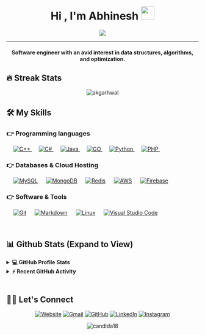 
<h1 align="center">Hi , I'm Abhinesh <img src="https://media.giphy.com/media/hvRJCLFzcasrR4ia7z/giphy.gif" width="35"></h1>
<p align="center">
  <a href="https://github.com/DenverCoder1/readme-typing-svg"><img src="https://readme-typing-svg.herokuapp.com?lines=Software+Engineer;Data+Structure%20|%20Algorithm;GO%20Enthusiast;Always%20learning%20new%20things&center=true&width=500&height=50"></a>
</p>
<hr/>
<h4 align="center">Software engineer with an avid interest in data structures, algorithms, and optimization.</h4>

## 🔥 Streak Stats
<p align="center"><img align="center" src="https://github-readme-streak-stats.herokuapp.com/?user=akgarhwal&theme=algolia" alt="akgarhwal" /></p>

## 🛠️ My Skills

### 👉 Programming languages

<p align="left"> 
<!--   &emsp; 
  <a href="https://www.cprogramming.com/" target="_blank"> 
    <img alt="C" src="https://img.shields.io/badge/C%20-%232370ED.svg?logo=c&logoColor=white">
  </a>  -->
  &emsp;
  <a href="https://www.w3schools.com/cpp/" target="_blank"> 
    <img alt="C++" src="https://img.shields.io/badge/C++%20-%2300599C.svg?logo=c%2B%2B&logoColor=white">
  </a> 
  &emsp;
  <a href="https://docs.microsoft.com/en-us/dotnet/csharp/" target="_blank"> 
     <img alt="C#" src="https://img.shields.io/badge/-C%23-success?logo=csharp&logoColor=white">
   </a>
  &emsp;
  <a href="https://www.java.com" target="_blank"> 
    <img alt="Java" src="https://img.shields.io/badge/Java-%23007396.svg?logo=java&logoColor=white">
  </a>
  &emsp; 
  <a href="https://golang.org/">
    <img alt="GO" src="https://img.shields.io/badge/-GO-blue?logo=go&logoColor=white"/>
  </a>
  &emsp;
   <a href="https://www.python.org" target="_blank">
    <img alt="Python" src="https://img.shields.io/badge/Python%20-%2314354C.svg?logo=python&logoColor=white">
  </a>
  &emsp;
  <a href="https://www.php.net/">
    <img alt="PHP" src="https://img.shields.io/badge/PHP-%23777BB4.svg?logo=php&logoColor=white"/>
  </a>
  &emsp;
</p>

### 👉 Databases & Cloud Hosting
<p align="left">
  &emsp;
    <a href="https://www.mysql.com/"><img alt="MySQL" src="https://img.shields.io/badge/MySQL-00000F?style=flat&logo=mysql&logoColor=white"></a>
  &emsp;
    <a href="https://www.mongodb.com/"><img alt="MongoDB" src ="https://img.shields.io/badge/-MongoDB-success?logo=mongodb&logoColor=white"/></a>
  &emsp;
    <a href="https://redis.io/"><img alt="Redis" src ="https://img.shields.io/badge/-Redis-red?logo=redis&logoColor=white"/></a>
  &emsp;
    <a href="https://aws.amazon.com/"><img alt="AWS" src="https://img.shields.io/badge/-AWS-orange?logo=amazon&logoColor=white"></a>  
  &emsp;
    <a href="https://firebase.google.com/"><img alt="Firebase" src ="https://img.shields.io/badge/Firebase-ffca28?style=flate&logo=firebase&logoColor=black"></a>
 &emsp; 
</p>

 ### 👉 Software & Tools
 
<p>
  &emsp;
    <a href="https://git-scm.com/"><img alt="Git" src="https://img.shields.io/badge/Git%20-%23F05033.svg?logo=git&logoColor=white"></a>
&emsp;
    <a href="https://www.markdownguide.org/"><img alt="Markdown" src="https://img.shields.io/badge/Markdown-000000?style=flate&logo=markdown&logoColor=white"></a>
  &emsp;
    <a href="https://www.linux.org/"><img alt="Linux" src="https://img.shields.io/badge/Linux-FCC624?style=flat&logo=linux&logoColor=black"></a>
  &emsp;
    <a href="https://code.visualstudio.com/"><img alt="Visual Studio Code" src="https://img.shields.io/badge/Visual%20Studio%20Code-0078d7.svg?logo=visual-studio-code&logoColor=white"></a>
  &emsp;
</p>

<br/>

## 📊 Github Stats (Expand to View) 


<details> 
  <summary><b>💻 GitHub Profile Stats</b></summary>
  <br/>
  <p align="center">
    <a href="https://github.com/akgarhwal"><img align="center" src="https://github-readme-stats.vercel.app/api?username=akgarhwal&show_icons=true&locale=en&theme=algolia" alt="candida18" height="192px"/></a>
	</p>
	<!-- <p  align="center">
	  <img src="https://github-readme-stats.vercel.app/api/top-langs?username=akgarhwal&show_icons=true&locale=en&layout=compact&theme=algolia" alt="candida18" height="192px"/>
	</p> -->
  <!-- <br/> -->
  <!-- <b>Note:</b> Top languages is only a metric of the languages my public code consists of and doesn't reflect experience or skill level. -->
  </p>
</details>


<details>
  <summary><b>⚡ Recent GitHub Activity</b></summary>
  <br/>
   <a href="https://github.com/akgarhwal"><img alt="Abhinesh's Activity Graph" src="https://activity-graph.herokuapp.com/graph?username=akgarhwal&custom_title=Candida%20Noronha's%20Contribution%20Graph&theme=react-dark"/></a>
  <br/>

</details>

<br/>

## 🙋‍♀️ Let's Connect
<p align="center">
    <a href="https://akgarhwal.github.io/"><img src="https://img.icons8.com/bubbles/50/000000/web.png" alt="Website"/></a>
    <a href="mailto:abhineshgarhwal@gmail.com"><img src="https://img.icons8.com/bubbles/50/000000/gmail.png" alt="Gmail"/></a>
    <a href="https://github.com/akgarhwal"><img src="https://img.icons8.com/bubbles/50/000000/github.png" alt="GitHub"/></a>
    <a href="https://linkedin.com/in/akgarhwal"><img src="https://img.icons8.com/bubbles/50/000000/linkedin.png" alt="LinkedIn"/></a>
    <a href="https://instagram.com/akgarhwal"><img src="https://img.icons8.com/bubbles/50/000000/instagram.png" alt="Instagram"/></a>
    <!-- <a href="https://www.youtube.com/channel/UC7V1Gm8V0kRLp_EHB8aDj2A"><img src="https://img.icons8.com/bubbles/50/000000/youtube.png" alt="Youtube"/></a> -->
	
</p>

<p align="center"> <img src="https://komarev.com/ghpvc/?username=akgarhwal&label=Abhinesh's%20Profile%20Views%20&color=dc143c&style=plastic" alt="candida18" /> </p>








